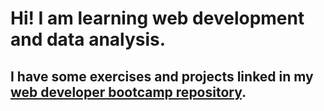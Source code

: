 # Hi! I am learning web development and data analysis. 

## I have some exercises and projects linked in my [web developer bootcamp repository](https://github.com/mattje/Udemy-Web-Dev-Bootcamp).
